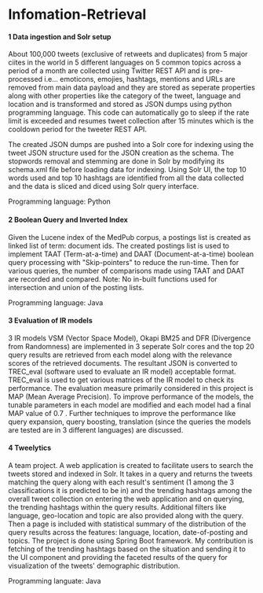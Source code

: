 # Infomation-Retrieval

#### 1 Data ingestion and Solr setup

  About 100,000 tweets (exclusive of retweets and duplicates) from 5 major ciites in the world in 5 different languages on 5 common topics across a period of a month are collected using Twitter REST API and is pre-processed i.e... emoticons, emojies, hashtags, mentions and URLs are removed from main data payload and they are stored as seperate properties along with other properties like the category of the tweet, language and location and is transformed and stored as JSON dumps using python programming language. This code can automatically go to sleep if the rate limit is exceeded and resumes tweet collection after 15 minutes which is the cooldown period for the tweeter REST API.

The created JSON dumps are pushed into a Solr core for indexing using the tweet JSON structure used for the JSON creation as the schema. The stopwords removal and stemming are done in Solr by modifying its schema.xml file before loading data for indexing.
Using Solr UI, the top 10 words used and top 10 hashtags are identified from all the data collected and the data is sliced and diced using Solr query interface.

Programming language: Python

#### 2 Boolean Query and Inverted Index

  Given the Lucene index of the MedPub corpus, a postings list is created as linked list of term: document ids. The created postings list is used to implement TAAT (Term-at-a-time) and DAAT (Document-at-a-time) boolean query processing with "Skip-pointers" to reduce the run-time. Then for various queries, the number of comparisons made using TAAT and DAAT are recorded and compared. 
Note: No in-built functions used for intersection and union of the posting lists.

Programming language: Java

#### 3 Evaluation of IR models

  3 IR models VSM (Vector Space Model), Okapi BM25 and DFR (Divergence from Randomness) are implemented in 3 seperate Solr cores and the top 20 query results are retrieved from each model along with the relevance scores of the retrieved documents. The resultant JSON is converted to TREC_eval (software used to evaluate an IR model) acceptable format.
  TREC_eval is used to get various matrices of the IR model to check its performance. The evaluation measure primarily considered in this project is MAP (Mean Average Precision). To improve performance of the models, the tunable parameters in each model are modified and each model had a final MAP value of 0.7 . Further techniques to improve the performance like query expansion, query boosting, translation (since the queries the models are tested are in 3 different languages) are discussed.
  
  
  #### 4 Tweelytics
   A team project. A web application is created to facilitate users to search the tweets stored and indexed in Solr. It takes in a query and returns the tweets matching the query along with each result's sentiment (1 among the 3 classifications it is predicted to be in) and the trending hashtags among the overall tweet collection on entering the web application and on querying, the trending hashtags within the query results. Additional filters like language, geo-location and topic are also provided along with the query. Then a page is included with statistical summary of the distribution of the query results across the features: language, location, date-of-posting and topics.  The project is done using Spring Boot framework. 
My contribution is fetching of the trending hashtags based on the situation and sending it to the UI component and providing the faceted results of the query for visualization of the tweets' demographic distribution.
    
Programming languate: Java
  
